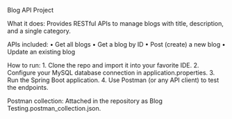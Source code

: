 Blog API Project

What it does:
Provides RESTful APIs to manage blogs with title, description, and a single category.

APIs included:
	•	Get all blogs
	•	Get a blog by ID
	•	Post (create) a new blog
	•	Update an existing blog

How to run:
	1.	Clone the repo and import it into your favorite IDE.
	2.	Configure your MySQL database connection in application.properties.
	3.	Run the Spring Boot application.
	4.	Use Postman (or any API client) to test the endpoints.

Postman collection:
Attached in the repository as Blog Testing.postman_collection.json.
